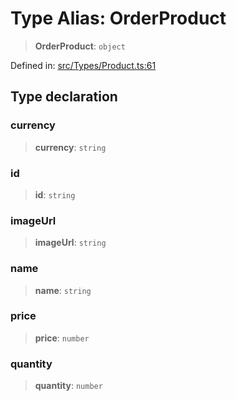 # Type Alias: OrderProduct

> **OrderProduct**: `object`

Defined in: [src/Types/Product.ts:61](https://github.com/Fokusdotid/bail/blob/82f46c566476ac566bfd781dede14412fcdfb787/src/Types/Product.ts#L61)

## Type declaration

### currency

> **currency**: `string`

### id

> **id**: `string`

### imageUrl

> **imageUrl**: `string`

### name

> **name**: `string`

### price

> **price**: `number`

### quantity

> **quantity**: `number`
